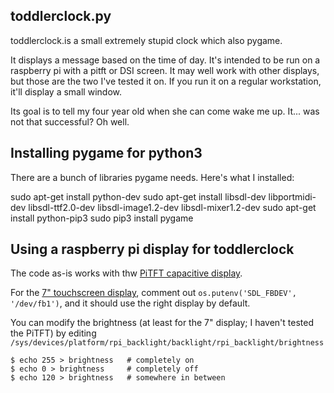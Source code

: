 ## toddlerclock.py
toddlerclock.is a small extremely stupid clock which also pygame.

It displays a message based on the time of day. It's intended to be run on a raspberry pi with a pitft or DSI screen. It may well work with other displays, but those are the two I've tested it on. If you run it on a regular workstation, it'll display a small window.

Its goal is to tell my four year old when she can come wake me up. It... was not that successful? Oh well.

## Installing pygame for python3

There are a bunch of libraries pygame needs. Here's what I installed:

sudo apt-get install python-dev
sudo apt-get install libsdl-dev libportmidi-dev libsdl-ttf2.0-dev libsdl-image1.2-dev libsdl-mixer1.2-dev
sudo apt-get install python-pip3
sudo pip3 install pygame

## Using a raspberry pi display for toddlerclock

The code as-is works with thw [PiTFT capacitive display](https://www.adafruit.com/product/1983). 

For the [7" touchscreen display](https://www.adafruit.com/product/2718), comment out ```os.putenv('SDL_FBDEV', '/dev/fb1')```, and it should use the right display by default. 

You can modify the brightness (at least for the 7" display; I haven't tested the PiTFT) by editing ```/sys/devices/platform/rpi_backlight/backlight/rpi_backlight/brightness```

```
$ echo 255 > brightness   # completely on  
$ echo 0 > brightness     # completely off  
$ echo 120 > brightness   # somewhere in between  


